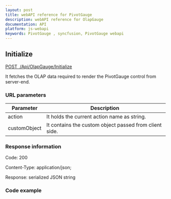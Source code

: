 ```yaml
---
layout: post
title: webAPI reference for PivotGauge
description: webAPI reference for OlapGauge
documentation: API
platform: js-webapi
keywords: PivotGauge , syncfusion, PivotGauge webapi
---
```


## Initialize

[POST&nbsp;&nbsp;/Api/OlapGauge/Initialize](http://js.syncfusion.com/demos/ejServices/api/OlapGauge/Initialize)

It fetches the OLAP data required to render the PivotGauge control from server-end.

### URL parameters

|  Parameter |  Description | 
|---|---|
|action|It holds the current action name as string.|
|customObject|It contains the custom object passed from client side.|

### Response information 

Code: 200

Content-Type: application/json;

Response: serialized JSON string

### Code example 

```javascript


```

